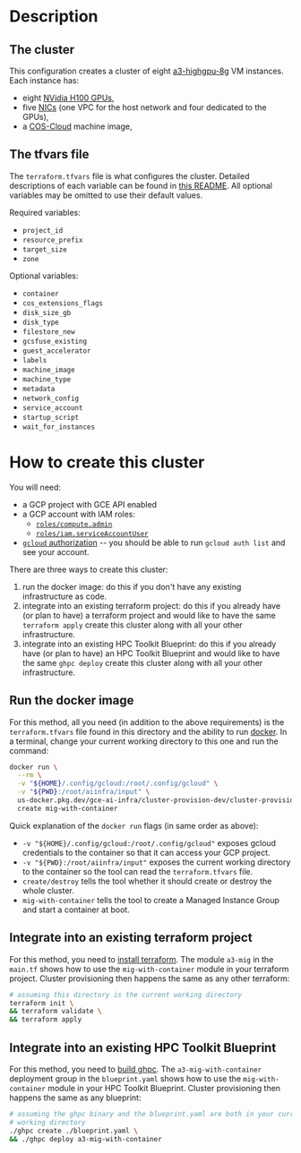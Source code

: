 # Description

## The cluster

This configuration creates a cluster of eight
[a3-highgpu-8g](https://cloud.google.com/blog/products/compute/introducing-a3-supercomputers-with-nvidia-h100-gpus)
VM instances. Each instance has:
- eight [NVidia H100 GPUs](https://www.nvidia.com/en-us/data-center/h100/),
- five [NICs](https://cloud.google.com/vpc/docs/multiple-interfaces-concepts)
  (one VPC for the host network and four dedicated to the GPUs),
- a [COS-Cloud](https://cloud.google.com/container-optimized-os/docs) machine
  image,

## The tfvars file

The `terraform.tfvars` file is what configures the cluster. Detailed descriptions of each variable can be found in [this README](../../../terraform/modules/cluster/mig-with-container/README.md). All optional variables may be omitted to use their default values.

Required variables:
- `project_id`
- `resource_prefix`
- `target_size`
- `zone`

Optional variables:
- `container`
- `cos_extensions_flags`
- `disk_size_gb`
- `disk_type`
- `filestore_new`
- `gcsfuse_existing`
- `guest_accelerator`
- `labels`
- `machine_image`
- `machine_type`
- `metadata`
- `network_config`
- `service_account`
- `startup_script`
- `wait_for_instances`

# How to create this cluster

You will need:
- a GCP project with GCE API enabled
- a GCP account with IAM roles:
  - [`roles/compute.admin`](https://cloud.google.com/iam/docs/understanding-roles#compute-engine-roles)
  - [`roles/iam.serviceAccountUser`](https://cloud.google.com/iam/docs/understanding-roles#iam.serviceAccountUser)
- [`gcloud` authorization](https://cloud.google.com/sdk/docs/authorizing) --
  you should be able to run `gcloud auth list` and see your account.

There are three ways to create this cluster:
1. run the docker image: do this if you don't have any existing infrastructure
  as code.
1. integrate into an existing terraform project: do this if you already have
  (or plan to have) a terraform project and would like to have the same
  `terraform apply` create this cluster along with all your other
  infrastructure.
1. integrate into an existing HPC Toolkit Blueprint: do this if you already have
  (or plan to have) an HPC Toolkit Blueprint and would like to have the same
  `ghpc deploy` create this cluster along with all your other infrastructure.

## Run the docker image

For this method, all you need (in addition to the above requirements) is the
`terraform.tfvars` file found in this directory and the ability to run
[docker](https://www.docker.com/). In a terminal, change your current working
directory to this one and run the command:
```bash
docker run \
  --rm \
  -v "${HOME}/.config/gcloud:/root/.config/gcloud" \
  -v "${PWD}:/root/aiinfra/input" \
  us-docker.pkg.dev/gce-ai-infra/cluster-provision-dev/cluster-provision-image:latest \
  create mig-with-container
```

Quick explanation of the `docker run` flags (in same order as above):
- `-v "${HOME}/.config/gcloud:/root/.config/gcloud"` exposes gcloud credentials
  to the container so that it can access your GCP project.
- `-v "${PWD}:/root/aiinfra/input"` exposes the current working directory to
  the container so the tool can read the `terraform.tfvars` file.
- `create/destroy` tells the tool whether it should create or destroy the whole
  cluster.
- `mig-with-container` tells the tool to create a Managed Instance Group and
  start a container at boot.

## Integrate into an existing terraform project

For this method, you need to
[install terraform](https://developer.hashicorp.com/terraform/downloads).
The module `a3-mig` in the `main.tf` shows how to use the `mig-with-container`
module in your terraform project. Cluster provisioning then happens the same as
any other terraform:
```bash
# assuming this directory is the current working directory
terraform init \
&& terraform validate \
&& terraform apply
```

## Integrate into an existing HPC Toolkit Blueprint

For this method, you need to
[build ghpc](https://github.com/GoogleCloudPlatform/hpc-toolkit#quickstart).
The `a3-mig-with-container` deployment group in the `blueprint.yaml` shows how
to use the `mig-with-container` module in your HPC Toolkit Blueprint. Cluster
provisioning then happens the same as any blueprint:
```bash
# assuming the ghpc binary and the blueprint.yaml are both in your current
# working directory
./ghpc create ./blueprint.yaml \
&& ./ghpc deploy a3-mig-with-container
```
